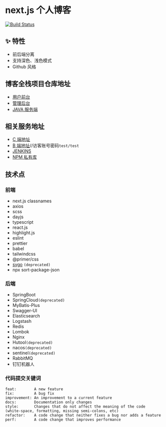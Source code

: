 # next.js 个人博客

[![Build Status](https://drone.zzfzzf.com/api/badges/zzfn/zzf/status.svg)](https://drone.zzfzzf.com/zzfn/zzf)

## ✨ 特性

- 前后端分离
- 支持深色、浅色模式
- Github 风格

## 博客全栈项目仓库地址

- [用户前台](https://github.com/zzfn/zzf)
- [管理后台](https://github.com/zzfn/dashboard)
- [JAVA 服务端](https://github.com/zzfn/blog-server)

## 相关服务地址

- [C 端地址](https://zzfzzf.com)
- [B 端地址](https://admin.zzfzzf.com)//访客账号密码`test/test`
- [JENKINS](https://jenkins.zzfzzf.com)
- [NPM 私有库](https://npm.zzfzzf.com)

## 技术点

### 前端

- next.js
  classnames
- axios
- scss
- dayjs
- typescript
- react.js
- highlight.js
- eslint
- prettier
- babel
- tailwindcss
- @primer/css
- [svgo](https://github.com/svg/svgo#configuration) `(deprecated)`
- npx sort-package-json

### 后端

- SpringBoot
- SpringCloud`(deprecated)`
- MyBatis-Plus
- Swagger-UI
- Elasticsearch
- Logstash
- Redis
- Lombok
- Nginx
- Hutool`(deprecated)`
- nacos`(deprecated)`
- sentinel`(deprecated)`
- RabbitMQ
- 钉钉机器人

### 代码提交关键词

```
feat:        A new feature
fix:         A bug fix
improvement: An improvement to a current feature
docs:        Documentation only changes
style:       Changes that do not affect the meaning of the code (white-space, formatting, missing semi-colons, etc)
refactor:    A code change that neither fixes a bug nor adds a feature
perf:        A code change that improves performance
```
